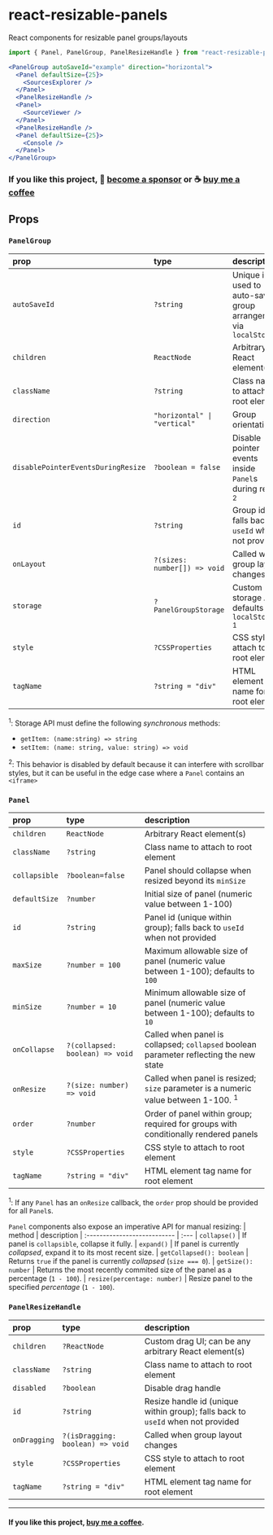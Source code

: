 # react-resizable-panels
React components for resizable panel groups/layouts

```jsx
import { Panel, PanelGroup, PanelResizeHandle } from "react-resizable-panels";

<PanelGroup autoSaveId="example" direction="horizontal">
  <Panel defaultSize={25}>
    <SourcesExplorer />
  </Panel>
  <PanelResizeHandle />
  <Panel>
    <SourceViewer />
  </Panel>
  <PanelResizeHandle />
  <Panel defaultSize={25}>
    <Console />
  </Panel>
</PanelGroup>
```

### If you like this project, 🎉 [become a sponsor](https://github.com/sponsors/bvaughn/) or ☕ [buy me a coffee](http://givebrian.coffee/)

## Props

### `PanelGroup`
| prop                               | type                         | description
| :--------------------------------- | :--------------------------- | :---
| `autoSaveId`                       | `?string`                    | Unique id used to auto-save group arrangement via `localStorage`
| `children`                         | `ReactNode`                  | Arbitrary React element(s)
| `className`                        | `?string`                    | Class name to attach to root element
| `direction`                        | `"horizontal" \| "vertical"` | Group orientation
| `disablePointerEventsDuringResize` | `?boolean = false`           | Disable pointer events inside `Panel`s during resize <sup>2</sup>
| `id`                               | `?string`                    | Group id; falls back to `useId` when not provided
| `onLayout`                         | `?(sizes: number[]) => void` | Called when group layout changes
| `storage`                          | `?PanelGroupStorage`         | Custom storage API; defaults to `localStorage` <sup>1</sup>
| `style`                            | `?CSSProperties`             | CSS style to attach to root element
| `tagName`                          | `?string = "div"`            | HTML element tag name for root element

<sup>1</sup>: Storage API must define the following _synchronous_ methods:
* `getItem: (name:string) => string`
* `setItem: (name: string, value: string) => void`

 <sup>2</sup>: This behavior is disabled by default because it can interfere with scrollbar styles, but it can be useful in the edge case where a `Panel` contains an `<iframe>`

### `Panel`
| prop          | type                            | description
| :------------ | :------------------------------ | :---
| `children`    | `ReactNode`                     | Arbitrary React element(s)
| `className`   | `?string`                       | Class name to attach to root element
| `collapsible` | `?boolean=false`                | Panel should collapse when resized beyond its `minSize`
| `defaultSize` | `?number`                       | Initial size of panel (numeric value between 1-100)
| `id`          | `?string`                       | Panel id (unique within group); falls back to `useId` when not provided
| `maxSize`     | `?number = 100`                 | Maximum allowable size of panel (numeric value between 1-100); defaults to `100`
| `minSize`     | `?number = 10`                  | Minimum allowable size of panel (numeric value between 1-100); defaults to `10`
| `onCollapse`  | `?(collapsed: boolean) => void` | Called when panel is collapsed; `collapsed` boolean parameter reflecting the new state
| `onResize`    | `?(size: number) => void`       | Called when panel is resized; `size` parameter is a numeric value between 1-100. <sup>1</sup>
| `order`       | `?number`                       | Order of panel within group; required for groups with conditionally rendered panels
| `style`       | `?CSSProperties`                | CSS style to attach to root element
| `tagName`     | `?string = "div"`               | HTML element tag name for root element

<sup>1</sup>: If any `Panel` has an `onResize` callback, the `order` prop should be provided for all `Panel`s.

`Panel` components also expose an imperative API for manual resizing:
| method                       | description
| :--------------------------- | :---
| `collapse()`                 | If panel is `collapsible`, collapse it fully.
| `expand()`                   | If panel is currently _collapsed_, expand it to its most recent size.
| `getCollapsed(): boolean`    | Returns `true` if the panel is currently _collapsed_ (`size === 0`).
| `getSize(): number`          | Returns the most recently commited size of the panel as a percentage (`1 - 100`).
| `resize(percentage: number)` | Resize panel to the specified _percentage_ (`1 - 100`).

### `PanelResizeHandle`
| prop          | type                             | description
| :------------ | :------------------------------- | :---
| `children`    | `?ReactNode`                     | Custom drag UI; can be any arbitrary React element(s)
| `className`   | `?string`                        | Class name to attach to root element
| `disabled`    | `?boolean`                       | Disable drag handle
| `id`          | `?string`                        | Resize handle id (unique within group); falls back to `useId` when not provided
| `onDragging`  | `?(isDragging: boolean) => void` | Called when group layout changes
| `style`       | `?CSSProperties`                 | CSS style to attach to root element
| `tagName`     | `?string = "div"`                | HTML element tag name for root element
---

#### If you like this project, [buy me a coffee](http://givebrian.coffee/).